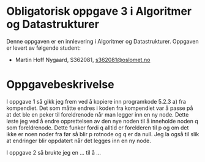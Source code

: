 # Obligatorisk oppgave 3 i Algoritmer og Datastrukturer

Denne oppgaven er en innlevering i Algoritmer og Datastrukturer. 
Oppgaven er levert av følgende student:
* Martin Hoff Nygaard, S362081, s362081@oslomet.no


# Oppgavebeskrivelse

I oppgave 1 så gikk jeg frem ved å kopiere inn programkode 5.2.3 a) fra kompendiet. Det som måtte endres i koden fra 
kompendiet var å passe på at det ble en peker til foreldrenode når man legger inn en ny node. Dette løste jeg ved å endre
opprettelsen av den nye noden til å inneholde noden q som foreldrenode. Dette funker fordi q alltid er forelderen til p og 
om det ikke er noen noder fra før så blir p rotnode og q er da null. Jeg la også til slik at endringer blir oppdatert når 
det legges inn en ny node. 

I oppgave 2 så brukte jeg en ... til å ...

